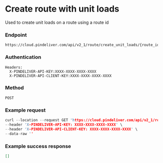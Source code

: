 # Create route with unit loads

Used to create unit loads on a route using a route id

### Endpoint
```
https://cloud.pindeliver.com/api/v2_1/route/create_unit_loads/{route_id}
```

### Authentication
```
Headers:
  X-PINDELIVER-API-KEY:XXXX-XXXX-XXXX-XXXX
  X-PINDELIVER-API-CLIENT-KEY:XXXX-XXXX-XXXX-XXXX
```

### Method
```
POST
```

### Example request
```C
curl --location --request GET 'https://cloud.pindeliver.com/api/v2_1/route/create_unit_loads/{route_id}' \
--header 'X-PINDELIVER-API-KEY: XXXX-XXXX-XXXX-XXXX' \
--header 'X-PINDELIVER-API-CLIENT-KEY: XXXX-XXXX-XXXX-XXXX' \
--data-raw ''
```


### Example success response
```JSON
[]
```
